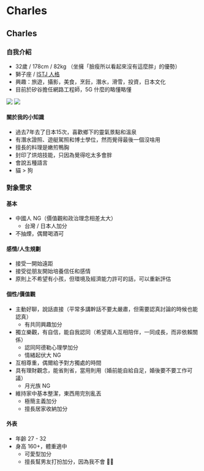 # Charles

## Charles

### 自我介紹

* 32歲 / 178cm / 82kg （坐擁「臉瘦所以看起來沒有這麼胖」的優勢）
* 獅子座 / [ISTJ 人格](https://www.16personalities.com/istj-personality)
* 興趣：旅遊，攝影，美食，烹飪，潛水，滑雪，投資，日本文化
* 目前於矽谷擔任網路工程師，5G 什麼的略懂略懂

![](https://i.imgur.com/xSCvSQ6.jpg%20=400x) ![](https://i.imgur.com/gEPLURj.jpg%20=x400)

#### 關於我的小知識

* 過去7年去了日本15次，喜歡鄉下的靈氣景點和溫泉
* 有潛水證照、遊艇駕照和博士學位，然而覺得最後一個沒啥用
* 擅長的料理是嫩煎鴨胸
* 封印了烘焙技能，只因為覺得吃太多會胖
* 會說五種語言
* 貓 &gt; 狗

### 對象需求

#### 基本

* 中國人 NG（價值觀和政治理念相差太大）
  * 台灣 / 日本人加分
* 不抽煙，偶爾喝酒可

#### 感情/人生規劃

* 接受一開始遠距
* 接受從朋友開始培養信任和感情
* 原則上不希望有小孩，但環境及經濟能力許可的話，可以重新評估

#### 個性/價值觀

* 主動好聊，說話直接（平常多講幹話不要太嚴肅，但需要認真討論的時候也能認真）
  * 有共同興趣加分
* 獨立樂觀，有自信，能自我認同（希望兩人互相陪伴，一同成長，而非依賴關係）
  * 認同阿德勒心理學加分
  * 情緒起伏大 NG
* 互相尊重，偶爾給予對方獨處的時間
* 具有理財觀念，能省則省，當用則用（婚前能自給自足，婚後要不要工作可議）
  * 月光族 NG
* 維持家中基本整潔，東西用完別亂丟
  * 極簡主義加分
  * 擅長居家收納加分

#### 外表

* 年齡 27 - 32
* 身高 160+，體重適中
  * 可愛型加分
  * 擅長幫男友打扮加分，因為我不會 🤷‍♂️

